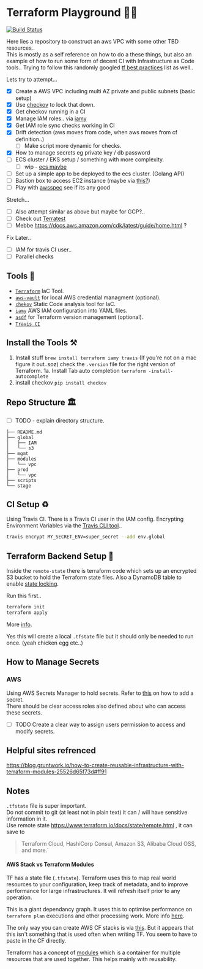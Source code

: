 # Terraform Playground 🤾‍♂️
[![Build Status](https://travis-ci.org/joesustaric/tf-playground.svg?branch=master)](https://travis-ci.org/joesustaric/tf-playground)

Here lies a repository to construct an aws VPC with some other TBD resources..  
This is mostly as a self reference on how to do a these things, but also an example of how to run some form of decent CI with Infrastructure as Code tools..
Trying to follow this randomly googled [tf best practices](https://github.com/ozbillwang/terraform-best-practices) list as well.. 

Lets try to attempt...
- [x] Create a AWS VPC including multi AZ private and public subnets (basic setup)
- [x] Use [checkov](https://www.checkov.io/) to lock that down.
- [x] Get checkov running in a CI
- [x] Manage IAM roles.. via [iamy](https://github.com/99designs/iamy)
- [x] Get IAM role sync checks working in CI
- [x] Drift detection (aws moves from code, when aws moves from cf definition..)
    - [ ] Make script more dynamic for checks.
- [x] How to manage secrets eg private key / db password
- [ ] ECS cluster / EKS setup / something with more complexity.
    - [ ] wip - [ecs maybe](http://blog.shippable.com/setup-a-container-cluster-on-aws-with-terraform-part-2-provision-a-cluster)
- [ ] Set up a simple app to be deployed to the ecs cluster. (Golang API)
- [ ] Bastion box to access EC2 instance (maybe via [this?](https://aws.amazon.com/blogs/infrastructure-and-automation/toward-a-bastion-less-world/))
- [ ] Play with [awsspec](https://github.com/k1LoW/awspec) see if its any good

Stretch...
- [ ] Also attempt similar as above but maybe for GCP?..
- [ ] Check out [Terratest](https://terratest.gruntwork.io/)
- [ ] Mebbe https://docs.aws.amazon.com/cdk/latest/guide/home.html ?

Fix Later..
- [ ] IAM for travis CI user..
- [ ] Parallel checks

## Tools 🔩
* [`Terraform`](https://www.terraform.io/) IaC Tool.
* [`aws-vault`](https://github.com/99designs/aws-vault) for local AWS credential managment (optional).
* [`chekov`](https://github.com/bridgecrewio/checkov) Static Code analysis tool for IaC.
* [`iamy`](https://github.com/99designs/iamy) AWS IAM configuration into YAML files.
* [`asdf`](https://github.com/asdf-vm/asdf) for Terraform version management (optional).
* [`Travis CI`](https://www.travis-ci.com)

## Install the Tools ⚒
1. Install stuff `brew install terraform iamy travis` (If you're not on a mac figure it out..soz) check the `.version` file for the right version of Terraform.
1a. Install Tab auto completion `terraform -install-autocomplete`
2. install checkov `pip install checkov`

## Repo Structure 🏛
- [ ] TODO - explain directory structure.
 ```
├── README.md
├── global 
│   ├── IAM
│   └── s3
├── mgmt
├── modules
│   └── vpc
├── prod
│   └── vpc
├── scripts
└── stage
 ```

## CI Setup ♻️
Using Travis CI. 
There is a Travis CI user in the IAM config.
Encrypting Environment Variables via the [Travis CLI tool](https://docs.travis-ci.com/user/environment-variables/#encrypting-environment-variables)..

```bash
travis encrypt MY_SECRET_ENV=super_secret --add env.global
```

## Terraform Backend Setup 🍑
Inside the `remote-state` there is terraform code which sets up an encrypted S3 bucket to hold the  Terraform state files. Also a DynamoDB table to enable [state locking](https://www.terraform.io/docs/state/locking.html).

Run this first..
```bash
terraform init
terraform apply
```
More [info](https://www.terraform.io/docs/backends/).

Yes this will create a local `.tfstate` file but it should only be needed to run once. (yeah chicken egg etc..)  

## How to Manage Secrets
### AWS
Using AWS Secrets Manager to hold secrets. 
Refer to [this](https://blog.gruntwork.io/a-comprehensive-guide-to-managing-secrets-in-your-terraform-code-1d586955ace1#bebe) on how to add a secret.  
There should be clear access roles also defined about who can access these secrets.
- [ ] TODO Create a clear way to assign users permission to access and modify secrets.

## Helpful sites refrenced 
https://blog.gruntwork.io/how-to-create-reusable-infrastructure-with-terraform-modules-25526d65f73d#ff91  


## Notes
`.tfstate` file is super important.  
Do not commit to git (at least not in plain text) it can / will have sensitive information in it.  
Use remote state https://www.terraform.io/docs/state/remote.html , it can save to 
> Terraform Cloud, HashiCorp Consul, Amazon S3, Alibaba Cloud OSS, and more.`

#### AWS Stack vs Terraform Modules
TF has a state file (`.tfstate`). Terraform uses this to map real world resources to your configuration, keep track of metadata, and to improve performance for large infrastructures. 
It will refresh itself prior to any operation.

This is a giant dependancy graph. It uses this to optimise performance on `terraform plan` executions and other processing work. More info [here](https://www.terraform.io/docs/state/purpose.html).

The only way you can create AWS CF stacks is via [this](https://www.terraform.io/docs/providers/aws/r/cloudformation_stack.html). But it appears that this isn't something that is used often when writing TF. You seem to have to paste in the CF directly.

Terraform has a concept of [modules](https://www.terraform.io/docs/modules/index.html) which is a container for multiple resources that are used together. This helps mainly with reusability. 

